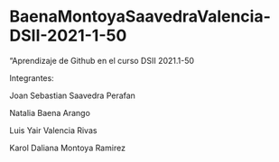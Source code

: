 # BaenaMontoyaSaavedraValencia-DSII-2021-1-50

“Aprendizaje de Github en el curso DSII 2021.1-50

Integrantes:

Joan Sebastian Saavedra Perafan

Natalia Baena Arango

Luis Yair Valencia Rivas

Karol Daliana Montoya Ramirez
